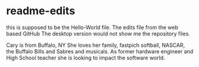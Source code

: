 # readme-edits
this is supposed to be the Hello-World file.
The edits file from the web based GitHub
The desktop version would not show me the repository files.

Cary is from Buffalo, NY 
She loves her family, fastpich softball, NASCAR, the Buffalo Bills and Sabres and musicals.
As former hardware engineer and High School teacher she is looking to impact the software world.

